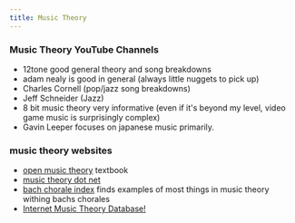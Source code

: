 ```yaml
---
title: Music Theory
---
```


### Music Theory YouTube Channels

- 12tone good general theory and song breakdowns
- adam nealy is good in general (always little nuggets to pick up)
- Charles Cornell (pop/jazz song breakdowns)
- Jeff Schneider (Jazz)
- 8 bit music theory very informative (even if it's beyond my level, video game music is surprisingly complex)
- Gavin Leeper focuses on japanese music primarily.

### music theory websites

- [open music theory](http://openmusictheory.com/) textbook
- [music theory dot net](https://www.musictheory.net/lessons)
- [bach chorale index](https://lukedahn.net/ChoraleIndex.htm) finds examples of most things in music theory withing bachs chorales
- [Internet Music Theory Database!](http://www.musictheoryexamples.com/index.html)
